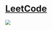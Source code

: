 # [LeetCode](https://leetcode.com/asahiocean)
<!---
![](https://i.ibb.co/s9xQFWv/problems100.png)

--->


![](https://media.giphy.com/media/JXzZiHkfTKehEldb0m/giphy.gif)
